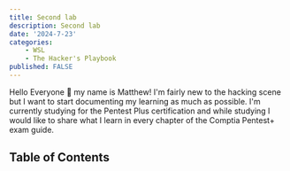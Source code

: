 ```yaml
---
title: Second lab
description: Second lab
date: '2024-7-23'
categories:
    - WSL
    - The Hacker's Playbook
published: FALSE
---
```


Hello Everyone 👋 my name is Matthew!
I'm fairly new to the hacking scene but I want to start documenting my learning as much as possible. I'm currently studying for the Pentest Plus certification and while studying I would like to share what I learn in every chapter of the Comptia Pentest+ exam guide.

## Table of Contents